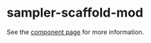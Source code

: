 sampler-scaffold-mod
================

See the [component page](http://adueppen.github.io/sampler-scaffold-mod) for more information.
